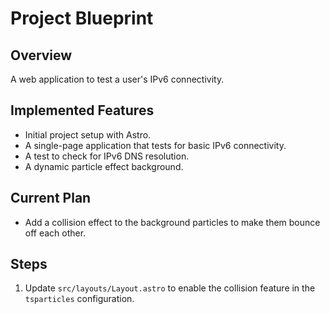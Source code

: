# Project Blueprint

## Overview

A web application to test a user's IPv6 connectivity.

## Implemented Features

*   Initial project setup with Astro.
*   A single-page application that tests for basic IPv6 connectivity.
*   A test to check for IPv6 DNS resolution.
*   A dynamic particle effect background.

## Current Plan

*   Add a collision effect to the background particles to make them bounce off each other.

## Steps

1.  Update `src/layouts/Layout.astro` to enable the collision feature in the `tsparticles` configuration.
